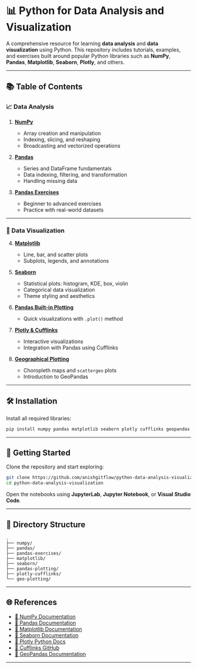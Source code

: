 # 📊 Python for Data Analysis and Visualization

A comprehensive resource for learning **data analysis** and **data visualization** using Python. This repository includes tutorials, examples, and exercises built around popular Python libraries such as **NumPy**, **Pandas**, **Matplotlib**, **Seaborn**, **Plotly**, and others.

---

## 📚 Table of Contents

### 📈 Data Analysis

1. **[NumPy](./numpy/)**
   - Array creation and manipulation
   - Indexing, slicing, and reshaping
   - Broadcasting and vectorized operations

2. **[Pandas](./pandas/)**
   - Series and DataFrame fundamentals
   - Data indexing, filtering, and transformation
   - Handling missing data

3. **[Pandas Exercises](./pandas-exercises/)**
   - Beginner to advanced exercises
   - Practice with real-world datasets

---

### 🎨 Data Visualization

4. **[Matplotlib](./matplotlib/)**
   - Line, bar, and scatter plots
   - Subplots, legends, and annotations

5. **[Seaborn](./seaborn/)**
   - Statistical plots: histogram, KDE, box, violin
   - Categorical data visualization
   - Theme styling and aesthetics

6. **[Pandas Built-in Plotting](./pandas-plotting/)**
   - Quick visualizations with `.plot()` method

7. **[Plotly & Cufflinks](./plotly-cufflinks/)**
   - Interactive visualizations
   - Integration with Pandas using Cufflinks

8. **[Geographical Plotting](./geo-plotting/)**
   - Choropleth maps and `scattergeo` plots
   - Introduction to GeoPandas

---

## 🛠️ Installation

Install all required libraries:

```bash
pip install numpy pandas matplotlib seaborn plotly cufflinks geopandas
````

---

## 🧪 Getting Started

Clone the repository and start exploring:

```bash
git clone https://github.com/anishgitflow/python-data-analysis-visualization.git
cd python-data-analysis-visualization
```

Open the notebooks using **JupyterLab**, **Jupyter Notebook**, or **Visual Studio Code**.

---

## 📁 Directory Structure

```
.
├── numpy/
├── pandas/
├── pandas-exercises/
├── matplotlib/
├── seaborn/
├── pandas-plotting/
├── plotly-cufflinks/
└── geo-plotting/
```

---

## 🌐 References

* [📘 NumPy Documentation](https://numpy.org/doc/)
* [📘 Pandas Documentation](https://pandas.pydata.org/docs/)
* [📘 Matplotlib Documentation](https://matplotlib.org/stable/contents.html)
* [📘 Seaborn Documentation](https://seaborn.pydata.org/)
* [📘 Plotly Python Docs](https://plotly.com/python/)
* [📘 Cufflinks GitHub](https://github.com/santosjorge/cufflinks)
* [📘 GeoPandas Documentation](https://geopandas.org/)

---
